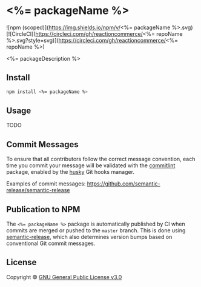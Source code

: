 # <%= packageName %>

![npm (scoped)](https://img.shields.io/npm/v/<%= packageName %>.svg)
 [![CircleCI](https://circleci.com/gh/reactioncommerce/<%= repoName %>.svg?style=svg)](https://circleci.com/gh/reactioncommerce/<%= repoName %>)

<%= packageDescription %>

## Install

```sh
npm install <%= packageName %>
```

## Usage

TODO

## Commit Messages

To ensure that all contributors follow the correct message convention, each time you commit your message will be validated with the [commitlint](https://www.npmjs.com/package/@commitlint/cli) package, enabled by the [husky](https://www.npmjs.com/package/husky) Git hooks manager.

Examples of commit messages: https://github.com/semantic-release/semantic-release

## Publication to NPM

The `<%= packageName %>` package is automatically published by CI when commits are merged or pushed to the `master` branch. This is done using [semantic-release](https://www.npmjs.com/package/semantic-release), which also determines version bumps based on conventional Git commit messages.

## License

Copyright © [GNU General Public License v3.0](./LICENSE)
